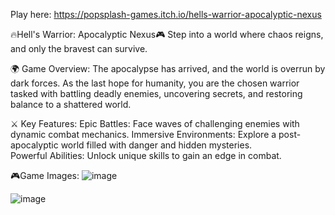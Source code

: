 Play here: https://popsplash-games.itch.io/hells-warrior-apocalyptic-nexus

🔥Hell's Warrior: Apocalyptic Nexus🎮
Step into a world where chaos reigns, and only the bravest can survive.

🌍 Game Overview:
The apocalypse has arrived, and the world is overrun by dark forces. As the last hope for humanity, you are the chosen warrior tasked with battling deadly enemies, uncovering secrets, and restoring balance to a shattered world.

⚔️ Key Features:
Epic Battles: Face waves of challenging enemies with dynamic combat mechanics. 
Immersive Environments: Explore a post-apocalyptic world filled with danger and hidden mysteries.  
Powerful Abilities: Unlock unique skills to gain an edge in combat.


🎮Game Images:
![image](https://github.com/user-attachments/assets/55971f2f-bb8d-4c13-b5f3-7681859b37bf)

![image](https://github.com/user-attachments/assets/ad637ecd-edf8-4f2c-85f3-2831091c8a3d)

